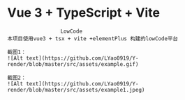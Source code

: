 <!--
 * @Author: luyao
 * @Date: 2022-11-17 17:26:41
 * @LastEditTime: 2022-11-17 17:49:43
 * @Description:
 * @LastEditors: luyao
 * @FilePath: /Y-render/README.md
-->

# Vue 3 + TypeScript + Vite

```
                 LowCode
本项目使用vue3 + tsx + vite +elementPlus 构建的lowCode平台

截图1：
![Alt text](https://github.com/LYao0919/Y-render/blob/master/src/assets/example.gif)

截图2：
![Alt text](https://github.com/LYao0919/Y-render/blob/master/src/assets/example1.jpeg)

```
